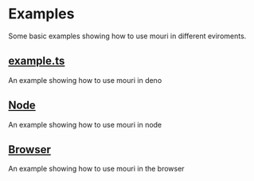 # Examples

Some basic examples showing how to use mouri in different eviroments.

## [example.ts](./example.ts)
An example showing how to use mouri in deno

## [Node](./node/README.md)
An example showing how to use mouri in node

## [Browser](./browser/README.md)
An example showing how to use mouri in the browser
